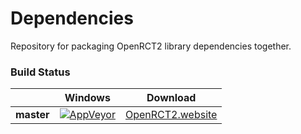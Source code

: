 # Dependencies
Repository for packaging OpenRCT2 library dependencies together.

### Build Status
|             | Windows | Download |
|-------------|---------|----------|
| **master**  | [![AppVeyor](https://ci.appveyor.com/api/projects/status/1m29lxxxt1wk6o25/branch/master?svg=true)](https://ci.appveyor.com/project/IntelOrca/dependencies) | [OpenRCT2.website](https://openrct2.website/files/openrct2-libs-vs2015.zip) |
